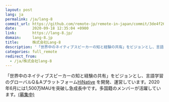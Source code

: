 ```yaml
---
layout: post
lang: ja
permalink: /ja/lang-8
commit_url: https://github.com/remote-jp/remote-in-japan/commit/3de4f26e5ed664a36250d85b18e366e50e9a21bf
date:       2020-09-18 12:35:04 +0900
link:       https://lang-8.jp/
domain:     lang-8.jp
title:      株式会社Lang-8
description: '「世界中のネイティブスピーカーの知と経験の共有」をビジョンとし、言語学習のグローバルQ＆AプラットフォームHiNative を開発、運営しています。2020年6月には1,500万MAUを突破し急成長中です。多国籍のメンバーが活躍しています。(募集中)'
categories: full_remote
redirect_from:
  - /ja/株式会社lang-8
---
```


<p>「世界中のネイティブスピーカーの知と経験の共有」をビジョンとし、言語学習のグローバルQ＆Aプラットフォーム<a href="https://hinative.com/ja">HiNative</a> を開発、運営しています。2020年6月には1,500万MAUを突破し急成長中です。多国籍のメンバーが活躍しています。<a href="https://www.wantedly.com/companies/lang-8">(募集中)</a></p>
